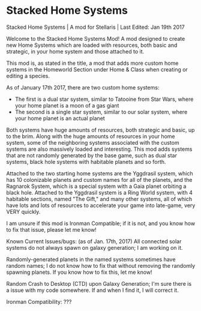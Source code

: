 # Stacked Home Systems
Stacked Home Systems | A mod for Stellaris | Last Edited: Jan 19th 2017


Welcome to the Stacked Home Systems Mod! A mod designed to create new Home Systems which are loaded with resources, both basic and strategic, in your home system and those attached to it.

This mod is, as stated in the title, a mod that adds more custom home systems in the Homeworld Section under Home & Class when creating or editing a species. 

As of January 17th 2017, there are two custom home systems:
- The first is a dual star system, similar to Tatooine from Star Wars, where your home planet is a moon of a gas giant
- The second is a single star system, similar to our solar system, where your home planet is an actual planet

Both systems have huge amounts of resources, both strategic and basic, up to the brim. Along with the huge amounts of resources in your home system, some of the neighboring systems associated with the custom systems are also massively loaded and interesting. This mod adds systems that are not randomly generated by the base game, such as dual star systems, black hole systems with habitable planets and so forth. 

Attached to the two starting home systems are the Yggdrasil system, which has 10 colonizable planets and custom names for all of the planets, and the Ragnarok System, which is a special system with a Gaia planet orbiting a black hole. Attached to the Yggdrasil system is a Ring World system, with 4 habitable sections, named "The Gift," and many other systems, all of which have lots and lots of resources to accelerate your game into late-game, very VERY quickly.

I am unsure if this mod is Ironman Compatible; if it is not, and you know how to fix that issue, please let me know!


Known Current Issues/bugs: (as of Jan. 17th, 2017)
All connected solar systems do not always spawn on galaxy generation; I am working on it.

Randomly-generated planets in the named systems sometimes have random names; I do not know how to fix that without removing the randomly spawning planets. If you know how to fix this, let me know!

Random Crash to Desktop (CTD) upon Galaxy Generation; I'm sure there is a issue with my code somewhere. If and when I find it, I will correct it.

Ironman Compatibility: ???
